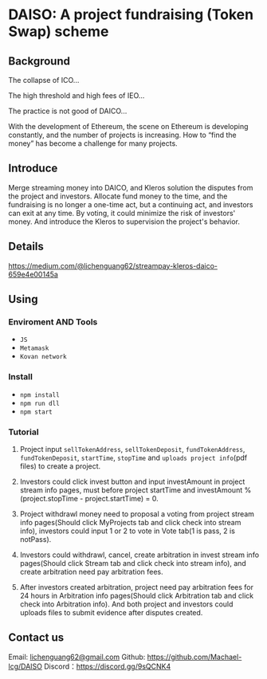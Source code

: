 # DAISO: A project fundraising (Token Swap) scheme

## Background
The collapse of ICO...

The high threshold and high fees of IEO...

The practice is not good of DAICO...

With the development of Ethereum, the scene on Ethereum is developing constantly, and the number of projects is increasing. How to “find the money” has become a challenge for many projects.

## Introduce
Merge streaming money into DAICO, and Kleros solution the disputes from the project and investors. Allocate fund money to the time, and the fundraising is no longer a one-time act, but a continuing act, and investors can exit at any time. By voting, it could minimize the risk of investors' money. And introduce the Kleros to supervision the project's behavior. 

## Details
https://medium.com/@lichenguang62/streampay-kleros-daico-659e4e00145a

## Using
### Enviroment AND Tools
- `JS`
- `Metamask`
- `Kovan network`

### Install
- `npm install`
- `npm run dll`
- `npm start`

### Tutorial
1. Project input `sellTokenAddress`, `sellTokenDeposit`, `fundTokenAddress`, `fundTokenDeposit`, `startTime`, `stopTime` and `uploads project info`(pdf files) to create a project.

2. Investors could click invest button and input investAmount in project stream info pages, must before project startTime and investAmount % (project.stopTime - project.startTime) = 0.

3. Project withdrawl money need to proposal a voting from project stream info pages(Should click MyProjects tab and click check into stream info), investors could input 1 or 2 to vote in Vote tab(1 is pass, 2 is notPass).

4. Investors could withdrawl, cancel, create arbitration in invest stream info pages(Should click Stream tab and click check into stream info), and create arbitration need pay arbitration fees. 

5. After investors created arbitration, project need pay arbitration fees for 24 hours in Arbitration info pages(Should click Arbitration tab and click check into Arbitration info). And both project and investors could uploads files to submit evidence after disputes created.

## Contact us
Email: lichenguang62@gmail.com
Github: https://github.com/Machael-lcg/DAISO
Discord：https://discord.gg/9sQCNK4
